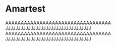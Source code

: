 # Amartest
AAAAAAAAAAAAAAAAAAAAAAAAAAAAAAAAAA
JJJJJJJJJJJJJJJJJJJJJJJJJJJJJJJJJJ
AAAAAAAAAAAAAAAAAAAAAAAAAAAAAAAAAA
JJJJJJJJJJJJJJJJJJJJJJJJJJJJJJJJJJ